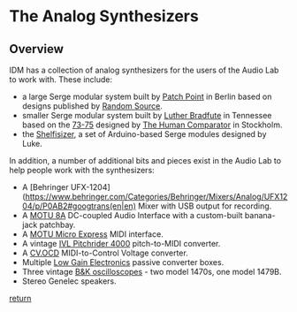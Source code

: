 # The Analog Synthesizers

## Overview

IDM has a collection of analog synthesizers for the users of the Audio Lab to work with. These include:

- a large Serge modular system built by [Patch Point](https://www.patch-point.com/) in Berlin based on designs published by [Random Source](http://randomsource.net/).
- smaller Serge modular system built by [Luther Bradfute](https://www.lbradfute.com/) in Tennessee based on the [73-75](http://www.73-75.com/) designed by [The Human Comparator](http://www.thehumancomparator.net/) in Stockholm.
- the [Shelfisizer](https://github.com/IDMNYU/shelfisizer), a set of Arduino-based Serge modules designed by Luke.

In addition, a number of additional bits and pieces exist in the Audio Lab to help people work with the synthesizers:
- A [Behringer UFX-1204](https://www.behringer.com/Categories/Behringer/Mixers/Analog/UFX1204/p/P0AB2#googtrans(en|en) Mixer with USB output for recording.
- A [MOTU 8A](https://motu.com/products/avb/8a) DC-coupled Audio Interface with a custom-built banana-jack patchbay.
- A [MOTU Micro Express](https://motu.com/products/midi/micro_usb) MIDI interface.
- A vintage [IVL Pitchrider 4000](https://www.ivlaudio.com/home) pitch-to-MIDI converter.
- A [CV.OCD](https://six4pix.net/product/cvocd/) MIDI-to-Control Voltage converter.
- Multiple [Low Gain Electronics](http://lowgain-audio.com/) passive converter boxes.
- Three vintage [B&K oscilloscopes](https://en.wikipedia.org/wiki/Oscilloscope_history) - two model 1470s, one model 1479B.
- Stereo Genelec speakers.


[return](./index.md)

